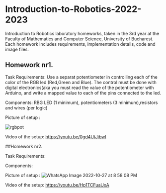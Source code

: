 # Introduction-to-Robotics-2022-2023
Introduction to Robotics laboratory homeworks, taken in the 3rd year at the Faculty of Mathematics and Computer Science, University of Bucharest. Each homework includes requirements, implementation details, code and image files.

## Homework nr1.

Task Requirements:
Use a separat potentiometer in controlling each of the color of the RGB led (Red,Green and Blue).  The control must be done with digital electronics(aka you must read the value of the potentiometer with Arduino, and write a mapped value to each of the pins connected to the led.

Components:  RBG  LED  (1  minimum),  potentiometers  (3  minimum),resistors and wires (per logic)

   Picture of setup :
   
   
![rgbpot](https://user-images.githubusercontent.com/79654042/197527552-16f3c33b-eb0d-4cef-8011-cee6844fa21c.jpeg)

   Video of the setup:
   https://youtu.be/0gd4UtJibwI
   
 ##Homework nr2.
 
 Task Requirements:

 Components: 
 
   Picture of setup :
![WhatsApp Image 2022-10-27 at 8 58 08 PM](https://user-images.githubusercontent.com/79654042/198366076-a97d9742-79db-4173-a924-336196737653.jpeg)


   
   Video of the setup:
   https://youtu.be/Hp1TCFuaUxA
